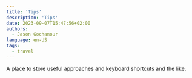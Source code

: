 ```yaml
---
title: 'Tips'
description: 'Tips'
date: 2023-09-07T15:47:56+02:00
authors:
  - Jason Gochanour
language: en-US
tags:
  - travel
---
```


A place to store useful approaches and keyboard shortcuts and the like.
